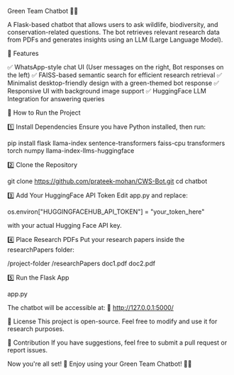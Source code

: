 Green Team Chatbot 🌱💬

A Flask-based chatbot that allows users to ask wildlife, biodiversity, and conservation-related questions. The bot retrieves relevant research data from PDFs and generates insights using an LLM (Large Language Model).

📌 Features

✅ WhatsApp-style chat UI (User messages on the right, Bot responses on the left)
✅ FAISS-based semantic search for efficient research retrieval
✅ Minimalist desktop-friendly design with a green-themed bot response
✅ Responsive UI with background image support
✅ HuggingFace LLM Integration for answering queries

🚀 How to Run the Project

1️⃣ Install Dependencies
Ensure you have Python installed, then run:

pip install flask llama-index sentence-transformers faiss-cpu transformers torch numpy llama-index-llms-huggingface

2️⃣ Clone the Repository

git clone https://github.com/prateek-mohan/CWS-Bot.git
cd chatbot

3️⃣ Add Your HuggingFace API Token
Edit app.py and replace:

os.environ["HUGGINGFACEHUB_API_TOKEN"] = "your_token_here"

with your actual Hugging Face API key.

4️⃣ Place Research PDFs
Put your research papers inside the researchPapers folder:

/project-folder
  /researchPapers
    doc1.pdf
    doc2.pdf

5️⃣ Run the Flask App

 app.py

The chatbot will be accessible at:
🔗 http://127.0.0.1:5000/


📜 License
This project is open-source. Feel free to modify and use it for research purposes.

🙌 Contribution
If you have suggestions, feel free to submit a pull request or report issues.

Now you're all set! 🚀 Enjoy using your Green Team Chatbot! 🌿🤖
